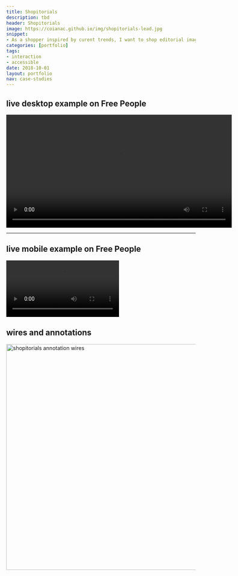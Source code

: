 ```yaml
---
title: Shopitorials
description: tbd
header: Shopitorials
image: https://coianac.github.io/img/shopitorials-lead.jpg
snippet:
- As a shopper inspired by curent trends, I want to shop editorial images in an exploratory and contextually relevant way.
categories: [portfolio]
tags: 
- interaction
- accessible
date: 2018-10-01
layout: portfolio
nav: case-studies
---
```


<div class="w3-row w3-center">
  <div class="w3-col w3-container m2">
  </div>
  <div class="w3-col w3-container m8">
    <h2>live desktop example on Free People</h2>
    <video width="600" controls>
      <source src="https://coianac.github.io/img/shopitorials-desktop.mov" type="video/mp4">
    <p>Your browser does not support the video tag.<p>
    </video>
  </div>
  <div class="w3-col w3-container m2">
  </div>
</div>

<hr>

<div class="w3-row w3-center">
  <div class="w3-col w3-container m2">
  </div>
  <div class="w3-col w3-container m8">
  <h2>live mobile example on Free People</h2>
    <video width="300" controls>
      <source src="https://coianac.github.io/img/shopitorials-mobile.mov" type="video/mp4">
      <p>Your browser does not support the video tag.<p>
    </video>
  </div>
  <div class="w3-col w3-container m2">
  </div>
</div>

<div class="w3-row w3-center">
  <div class="w3-col w3-container m2">
  </div>
  <div class="w3-col w3-container m8">
  <h2>wires and annotations</h2>
  <a target="_blank" href="https://coianac.github.io/img/shopitorials-annotations.jpg">
    <img src="https://coianac.github.io/img/shopitorials-annotations.jpg" alt="shopitorials annotation wires" width="600">
  </a>
  </div>
  <div class="w3-col w3-container m2">
  </div>
</div>
      
